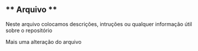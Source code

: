 ## ** Arquivo **
Neste arquivo colocamos descrições, intruções ou qualquer informação útil sobre o repositório


Mais uma alteração do arquivo